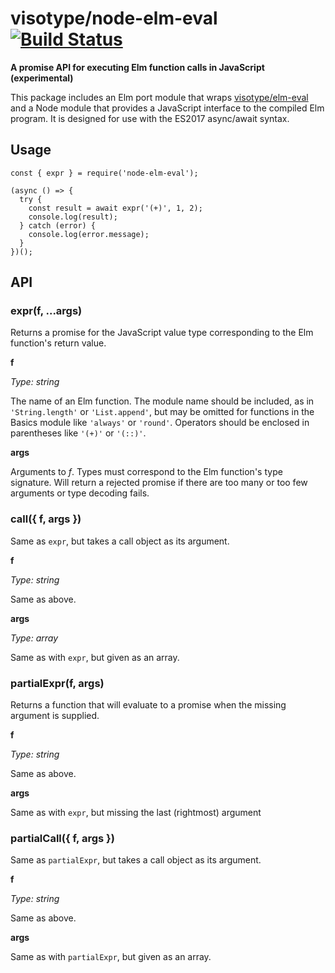 # visotype/node-elm-eval [![Build Status](https://travis-ci.com/visotype/node-elm-eval.svg?branch=master)](https://travis-ci.com/visotype/node-elm-eval)

**A promise API for executing Elm function calls in JavaScript (experimental)**

This package includes an Elm port module that wraps
[visotype/elm-eval](https://github.com/visotype/elm-eval) and a Node module
that provides a JavaScript interface to the compiled Elm program. It is
designed for use with the ES2017 async/await syntax.

## Usage

```
const { expr } = require('node-elm-eval');

(async () => {
  try {
    const result = await expr('(+)', 1, 2);
    console.log(result);
  } catch (error) {
    console.log(error.message);
  }
})();

```

## API

### expr(f, ...args)

Returns a promise for the JavaScript value type corresponding to the Elm function's return value.

**f**

*Type: string*

The name of an Elm function. The module name should be included, as in
`'String.length'` or `'List.append'`, but may be omitted for functions in the
Basics module like `'always'` or `'round'`. Operators should be enclosed in
parentheses like `'(+)'` or `'(::)'`.

**args**

Arguments to *f*. Types must correspond to the Elm function's type signature.
Will return a rejected promise if there are too many or too few arguments or
type decoding fails.

### call({ f, args })

Same as `expr`, but takes a call object as its argument.

**f**

*Type: string*

Same as above.

**args**

*Type: array*

Same as with `expr`, but given as an array.

### partialExpr(f, args)

Returns a function that will evaluate to a promise when the missing argument is supplied.

**f**

*Type: string*

Same as above.

**args**

Same as with `expr`, but missing the last (rightmost) argument

### partialCall({ f, args })

Same as `partialExpr`, but takes a call object as its argument.

**f**

*Type: string*

Same as above.

**args**

Same as with `partialExpr`, but given as an array.
